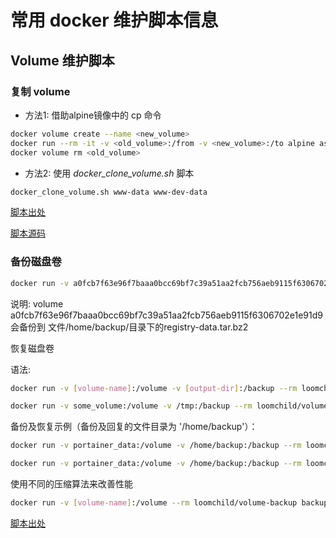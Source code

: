 # 常用 docker 维护脚本信息

## Volume 维护脚本

### 复制 volume

- 方法1: 借助alpine镜像中的 cp 命令

``` bash
docker volume create --name <new_volume>
docker run --rm -it -v <old_volume>:/from -v <new_volume>:/to alpine ash -c "cd /from ; cp -av . /to"
docker volume rm <old_volume>

```

- 方法2: 使用 *docker_clone_volume.sh* 脚本

``` bash
docker_clone_volume.sh www-data www-dev-data
```

[脚本出处](https://www.guidodiepen.nl/2016/05/cloning-docker-data-volumes/)

[脚本源码](https://github.com/gdiepen/docker-convenience-scripts)

### 备份磁盘卷

``` bash
docker run -v a0fcb7f63e96f7baaa0bcc69bf7c39a51aa2fcb756aeb9115f6306702e1e91d9:/volume -v /home/backup/:/backup --rm loomchild/volume-backup backup registry-data
```

说明:  volume a0fcb7f63e96f7baaa0bcc69bf7c39a51aa2fcb756aeb9115f6306702e1e91d9 会备份到 文件/home/backup/目录下的registry-data.tar.bz2

恢复磁盘卷

语法:

``` bash
docker run -v [volume-name]:/volume -v [output-dir]:/backup --rm loomchild/volume-backup restore [archive-name]
```

``` bash
docker run -v some_volume:/volume -v /tmp:/backup --rm loomchild/volume-backup restore some_archive
```

备份及恢复示例（备份及回复的文件目录为 '/home/backup'）：

``` bash
docker run -v portainer_data:/volume -v /home/backup:/backup --rm loomchild/volume-backup backup  -c gz - > portainer_data_archive

docker run -v portainer_data:/volume -v /home/backup:/backup --rm loomchild/volume-backup restore portainer_data_archive
```

使用不同的压缩算法来改善性能

``` bash
docker run -v [volume-name]:/volume --rm loomchild/volume-backup backup -c gz - > [archive-name]
```

[脚本出处](https://github.com/loomchild/volume-backup#miscellaneous)

